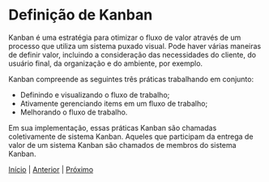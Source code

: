# Definição de Kanban

Kanban é uma estratégia para otimizar o fluxo de valor através de um processo que utiliza um sistema puxado visual. Pode haver várias maneiras de definir valor, incluindo a consideração das necessidades do cliente, do usuário final, da organização e do ambiente, por exemplo.

Kanban compreende as seguintes três práticas trabalhando em conjunto:

- Definindo e visualizando o fluxo de trabalho;
- Ativamente gerenciando items em um fluxo de trabalho;
- Melhorando o fluxo de trabalho.

Em sua implementação, essas práticas Kanban são chamadas coletivamente de sistema Kanban. Aqueles que participam da entrega de valor de um sistema Kanban são chamados de membros do sistema Kanban.

[Início](README.md) | [Anterior](README.md) | [Próximo](why_use_kanban.md)
